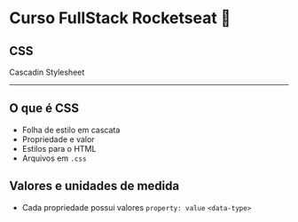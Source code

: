 # Curso FullStack Rocketseat 🚀
## CSS
Cascadin Stylesheet

---

## O que é CSS

  - Folha de estilo em cascata
  - Propriedade e valor
  - Estilos para o HTML
  - Arquivos em `.css`

## Valores e unidades de medida
  - Cada propriedade possui valores
  `property: value`
  `<data-type>`
